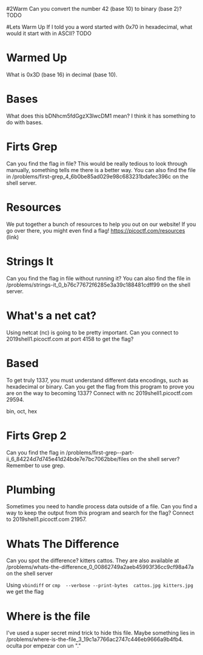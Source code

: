 #2Warm
Can you convert the number 42 (base 10) to binary (base 2)? TODO

#Lets Warm Up
If I told you a word started with 0x70 in hexadecimal, what would it start with in ASCII?
TODO

# Warmed Up
What is 0x3D (base 16) in decimal (base 10).

# Bases
What does this bDNhcm5fdGgzX3IwcDM1 mean? I think it has something to do with bases.

# Firts Grep
Can you find the flag in file? This would be really tedious to look through manually, something tells me there is a better way. You can also find the file in /problems/first-grep_4_6b0be85ad029e98c683231bdafec396c on the shell server.

# Resources
We put together a bunch of resources to help you out on our website! If you go over there, you might even find a flag! https://picoctf.com/resources (link)

# Strings It
Can you find the flag in file without running it? You can also find the file in /problems/strings-it_0_b76c77672f6285e3a39c188481cdff99 on the shell server.

# What's a net cat?
Using netcat (nc) is going to be pretty important. Can you connect to 2019shell1.picoctf.com at port 4158 to get the flag?

# Based
To get truly 1337, you must understand different data encodings, such as hexadecimal or binary. Can you get the flag from this program to prove you are on the way to becoming 1337? Connect with nc 2019shell1.picoctf.com 29594.

bin, oct, hex

# Firts Grep 2
Can you find the flag in /problems/first-grep--part-ii_6_84224d7d745e41d24bde7e7bc7062bbe/files on the shell server? Remember to use grep.

# Plumbing
Sometimes you need to handle process data outside of a file. Can you find a way to keep the output from this program and search for the flag? Connect to 2019shell1.picoctf.com 21957.

# Whats The Difference
Can you spot the difference? kitters cattos. They are also available at /problems/whats-the-difference_0_00862749a2aeb45993f36cc9cf98a47a on the shell server

Using `vbindiff` or `cmp  --verbose --print-bytes  cattos.jpg kitters.jpg` we get the flag

# Where is the file
I've used a super secret mind trick to hide this file. Maybe something lies in /problems/where-is-the-file_3_19c1a7766ac2747c446eb9666a9b4fb4.
oculta por empezar con un "."
